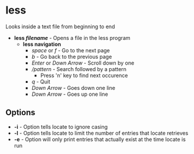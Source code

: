 # less

Looks inside a text file from beginning to end

- **less *filename*** - Opens a file in the less program
	- **less navigation**
		- *space* or *f* - Go to the next page
		- *b* - Go back to the previous page
		- *Enter* or *Down Arrow* - Scroll down by one
		- */pattern* - Search followed by a pattern
			- Press 'n' key to find next occurence
		- *q* - Quit
		- *Down Arrow* - Goes down one line
		- *Down Arrow* - Goes up one line

## Options

- **-i** - Option tells locate to ignore casing
- **-l** - Option tells locate to limit the number of entries that locate retrieves
- **-e** - Option will only print entries that actually exist at the time locate is run